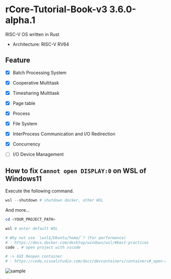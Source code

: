 # rCore-Tutorial-Book-v3 3.6.0-alpha.1

RISC-V OS written in Rust

- Architecture: RISC-V RV64

## Feature

- [x] Batch Processing System

- [x] Cooperative Multitask

- [x] Timesharing Multitask

- [x] Page table

- [x] Process

- [x] File System

- [x] InterProcess Communication and I/O Redirection

- [x] Concurrency

- [ ] I/O Device Management

## How to fix `Cannot open DISPLAY:0` on WSL of Windows11

Execute the following command.

```powershell
wsl --shutdown # shutdown docker, other WSL
```

And more...

```powershell
cd <YOUR_PROJECT_PATH>

wsl # enter default WSL

# Why not use `\wsl$╱Ubuntu╱home╱`? (For performance)
# - https://docs.docker.com/desktop/windows/wsl/#best-practices
code . # open project with vscode

# -> GUI Reopen container
# - https://code.visualstudio.com/docs/devcontainers/containers#_open-a-wsl-2-folder-in-a-container-on-windows
```

![sample](https://user-images.githubusercontent.com/68905624/189535647-8db48562-5cf9-4225-a2f3-42174ab3e995.gif)
